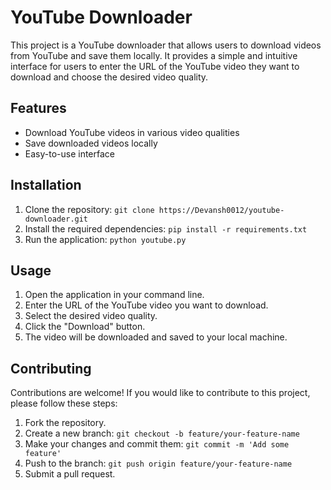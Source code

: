 # YouTube Downloader

This project is a YouTube downloader that allows users to download videos from YouTube and save them locally. It provides a simple and intuitive interface for users to enter the URL of the YouTube video they want to download and choose the desired video quality.

## Features

- Download YouTube videos in various video qualities
- Save downloaded videos locally
- Easy-to-use interface

## Installation

1. Clone the repository: `git clone https://Devansh0012/youtube-downloader.git`
2. Install the required dependencies: `pip install -r requirements.txt`
3. Run the application: `python youtube.py`

## Usage

1. Open the application in your command line.
2. Enter the URL of the YouTube video you want to download.
3. Select the desired video quality.
4. Click the "Download" button.
5. The video will be downloaded and saved to your local machine.

## Contributing

Contributions are welcome! If you would like to contribute to this project, please follow these steps:

1. Fork the repository.
2. Create a new branch: `git checkout -b feature/your-feature-name`
3. Make your changes and commit them: `git commit -m 'Add some feature'`
4. Push to the branch: `git push origin feature/your-feature-name`
5. Submit a pull request.
